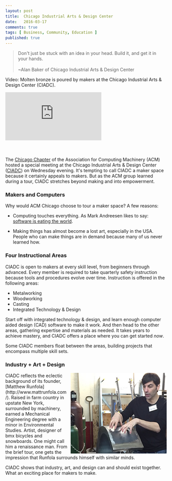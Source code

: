```yaml
---
layout: post
title:  Chicago Industrial Arts & Design Center
date:   2016-03-17
comments: true
tags: [ Business, Community, Education ]
published: true
---
```


>Don't just be stuck with an idea in your head. Build it, and get it in your hands.<br/>&nbsp;<br/>~Alan Baker of Chicago Industrial Arts & Design Center


Video: Molten bronze is poured by makers at the Chicago Industrial Arts & Design Center (CIADC).

<div class="video-container">
<iframe src="https://www.youtube.com/embed/YFNvNHFvIdQ?rel=0" frameborder="0" name="bronze_pour" allowfullscreen></iframe>
</div>
<br/>&nbsp;

The [Chicago Chapter](http://www.meetup.com/acm-chicago/events/229049466/) of the Association for Computing Machinery (ACM) hosted a special meeting at the Chicago Industrial Arts & Design Center ([CIADC](http://www.ciadc.org/)) on Wednesday evening. It's tempting to call CIADC a maker space because it certainly appeals to makers. But as the ACM group learned during a tour, CIADC stretches beyond making and into empowerment.

<!--more-->

### Makers and Computers

Why would ACM Chicago choose to tour a maker space? A few reasons:

* Computing touches everything. As Mark Andreesen likes to say: [software is eating the world](https://www.google.com/webhp?sourceid=chrome-instant&ion=1&espv=2&ie=UTF-8#q=marc%20andreessen%20software%20eating%20the%20world).

* Making things has almost become a lost art, especially in the USA.  People who can make things are in demand because many of us never learned how. 

### Four Instructional Areas

CIADC is open to makers at every skill level, from beginners through advanced. Every member is required to take quarterly safety instruction because tools and procedures evolve over time. Instruction is offered in the following areas:

* Metalworking
* Woodworking
* Casting
* Integrated Technology & Design

Start off with integrated technology & design, and learn enough computer aided design (CAD) software to make it work. And then head to the other areas, gathering expertise and materials as needed. It takes years to achieve mastery, and CIADC offers a place where you can get started _now_.

Some CIADC members float between the areas, building projects that encompass multiple skill sets.

### Industry + Art + Design

<img src="/images/welding_art.jpg" align="right" width="300" height="251" style="margin-left:10px;">
CIADC reflects the eclectic background of its founder, [Matthew Runfola](http://www.mattrunfola.com/). Raised in farm country in upstate New York, surrounded by machinery, earned a Mechanical Engineering degree with a minor in Environmental Studies. Artist, designer of bmx bicycles and snowboards. One might call him a renaissance man. From the brief tour, one gets the impression that Runfola surrounds himself with similar minds. 

CIADC shows that industry, art, and design can and should exist together. What an exciting place for makers to make.
